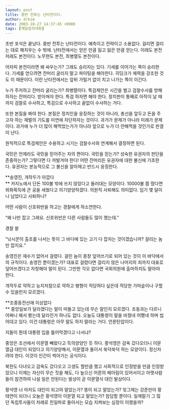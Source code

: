 ```yaml
---
layout: post
title: 중반 전투는 난타전이다.
author: drkim
date: 2003-10-27 14:37:45 +0900
tags: [깨달음의대화]
---
```

초반 포석은 끝났다. 중반 전투는 난타전이다. 예측이고 전략이고 소용없다. 걸리면 걸리는 대로 해치우는 수 밖에. 난타전에서는 얻은 만큼 잃고 잃은 만큼 얻는다. 이래도 본전 저래도 본전이다. 노무현도 본전, 최병렬도 본전이다. 

어차피 본전이라면 왜 싸우는가? 그래도 승리자는 있다. 기세를 이어가는 쪽이 승리한다. 기세를 얻으려면 잔머리 굴리지 말고 파이팅을 해야한다. 히딩크가 체력을 강조한 것도 이 때문이다. 이런 난타전에서는 앞뒤 가릴거 없이 치고 나가는 쪽이 이긴다. 

누가 주저하고 잔머리 굴리는가? 최병렬이다. 특검제안은 시간을 벌고 검찰수사를 방해하자는 잔머리다. 받아쳐야 한다. 특검 하자면 해야 한다. 정치판이 통째로 아작이 날 때 까지 검찰로 수사하고, 특검으로 수사하고 끝없이 수사하는 거다. 

또한 본질을 봐야 한다. 본질은 정치인을 응징하는 것이 아니라, 총선을 앞두고 돈을 주고자 하는 재벌의 기도를 미연에 차단하자는 것이다. 과거가 문제가 아니라 미래가 문제이다. 과거에 누가 더 많이 해먹었는가가 아니라 앞으로 누가 더 안해먹을 것인가로 판결이 난다. 

원칙적으로 특검제안은 수용하고 시기는 검찰수사와 연계해서 결정하면 된다. 

국민은 언제라도 국민을 믿어주는 자의 편이다. 국민을 믿는가? 성숙한 유권자의 판단을 존중하는가? 그렇다면 다 까발겨야 한다! 어떤 잔머리든 유권자에 대한 불신에 기초한다. 유권자는 본능적으로 그 불신을 알아채고 반드시 응징한다. 

**송영진, 개작두가 아깝다  
** 카지노에서 단돈 100불 밖에 쓰지 않았다고 둘러대는 모양이다. 10000불 쯤 땄다면 외화획득에 큰 공을 세웠다고 의기양양하겠다. 의원직 사퇴해도 의미없다. 임기 몇 달이나 남았다고 사퇴하나? 

어떤 사람이 신호위반을 하고는 경찰에게 하소연한다.

“왜 나만 잡고 그래요. 신호위반은 다른 사람들도 많이 했는데.”

경찰 왈

“낚시꾼이 출조를 나서는 뜻이 그 바다에 있는 고기 다 잡자는 것이겠습니까? 걸리는 놈만 잡지요.”

송영진은 재수가 없어서 걸렸다. 걸린 놈이 몽창 덮어쓰기로 되어 있는 것이 이 바닥에서의 규칙이다. 송영진 뿐이겠는가? 대표로 걸렸다면 걸리지 않은 나머지의 죄까지 대표로 덮어쓰겠다고 자청해야 말이 된다. 그만한 각오 없다면 국회의원에 출마하지도 말아야 한다. 

개작두로 약하고 능지처참으로 약하고 팽형이 적당하다 싶은데 적당한 가마솥이나 구할 수 있을런지 모르겠다. 

**조중동전선에 이상없다  
** 중앙일보가 달라졌다는 말이 떠돌고 있는데 무슨 말인지 모르겠다. 조동과는 다르니 어쩌니 해서 봤는데 달라진거 하나도 없다. 오늘도 대통령이 말을 바꿨네 어쨌네 하며 씹어대고 있다. 이건 대통령은 아무 말도 하지 말라는 거다. 언론탄압이다. 

지들이 뭔데 대통령 입을 틀어막겠다고 나서냐? 

중앙은 조선에서 이문열 빼왔다고 득의양양인 듯 하다. 황석영은 감옥 갔다오더니 이문열급 대인이 되었다고 의기양양해서, 이문열과 둘이서 쑥덕쑥덕 하는 모양이다. 정신차려야 한다. 이것이 인간이 썩어가는 공식이다. 

북한도 다녀오고 감옥도 갔다오고 고생도 할만큼 했고 사회적으로 인정받을 만큼 인정받았으니 이제는 자신이 무슨 짓을 해도, 다 높으신 어른의 헤아림이 있어서이고 아랫사람들이 참견하여 나설 일은 안된다는 발상이 곧 이문열식 대인 발상이다. 

황석영 너 마저도 대인이 되고야 말았는가? 똥이 되고 말았는가? 엊그제는 강준만이 황태연이 되더니 오늘은 황석영이 이문열 되고 말았는가? 참담할 뿐이다. 일제말기 그 많던 독립투사들이 차례로 친일파로 돌아서는 모습 지켜보는 심정이 이랬을까?